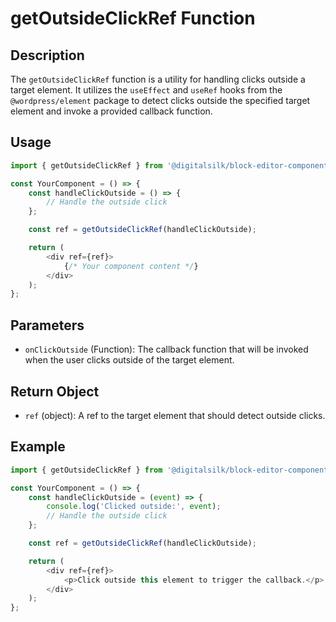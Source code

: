 # getOutsideClickRef Function

## Description

The `getOutsideClickRef` function is a utility for handling clicks outside a target element. It utilizes the `useEffect` and `useRef` hooks from the `@wordpress/element` package to detect clicks outside the specified target element and invoke a provided callback function.

## Usage

```js
import { getOutsideClickRef } from '@digitalsilk/block-editor-components';

const YourComponent = () => {
    const handleClickOutside = () => {
        // Handle the outside click
    };

    const ref = getOutsideClickRef(handleClickOutside);

    return (
        <div ref={ref}>
            {/* Your component content */}
        </div>
    );
};
```

## Parameters

- `onClickOutside` (Function): The callback function that will be invoked when the user clicks outside of the target element.

## Return Object

- `ref` (object): A ref to the target element that should detect outside clicks.

## Example

```js
import { getOutsideClickRef } from '@digitalsilk/block-editor-components';

const YourComponent = () => {
    const handleClickOutside = (event) => {
        console.log('Clicked outside:', event);
        // Handle the outside click
    };

    const ref = getOutsideClickRef(handleClickOutside);

    return (
        <div ref={ref}>
            <p>Click outside this element to trigger the callback.</p>
        </div>
    );
};
```
